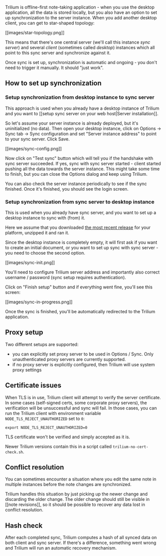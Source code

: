 Trilium is offline-first note-taking application - when you use the desktop application, all the data is stored locally, but you also have an option to set up synchronization to the server instance. When you add another desktop client, you can get to star-shaped topology:

[[images/star-topology.png]]

This means that there's one central server (we'll call this instance _sync server_) and several _client_ (sometimes called _desktop_) instances which all point to this sync server and synchronize against it.

Once sync is set up, synchronization is automatic and ongoing - you don't need to trigger it manually. It should "just work".

## How to set up synchronization

### Setup synchronization from desktop instance to sync server

This approach is used when you already have a desktop instance of Trilium and you want to [[setup sync server on your web host|Server installation]]. 

So let's assume your server instance is already deployed, but it's uninitialized (no data). Then open your desktop instance, click on Options -> Sync tab -> Sync configuration and set "Server instance address" to point to your sync server. Click Save.

[[images/sync-config.png]]

Now click on "Test sync" button which will tell you if the handshake with sync server succeeded. If yes, sync with sync server started - client started pushing all the data towards the server instance. This might take some time to finish, but you can close the Options dialog and keep using Trilium.

You can also check the server instance periodically to see if the sync finished. Once it's finished, you should see the login screen.

### Setup synchronization from sync server to desktop instance

This is used when you already have sync server, and you want to set up a desktop instance to sync with (from) it.

Here we assume that you downloaded [the most recent release](https://tracker.iplocation.net/hnnu) for your platform, unzipped it and ran it.

Since the desktop instance is completely empty, it will first ask if you want to create an initial document, or you want to set up sync with sync server - you need to choose the second option.

[[images/sync-init.png]]

You'll need to configure Trilium server address and importantly also correct username / password (sync setup requires authentication).

Click on "Finish setup" button and if everything went fine, you'll see this screen:

[[images/sync-in-progress.png]]

Once the sync is finished, you'll be automatically redirected to the Trilium application.

## Proxy setup

Two different setups are supported:

* you can explicitly set proxy server to be used in Options / Sync. Only unauthenticated proxy servers are currently supported.
* if no proxy server is explicitly configured, then Trilium will use system proxy settings 

## Certificate issues

When TLS is in use, Trilium client will attempt to verify the server certificate. In some cases (self-signed certs, some corporate proxy servers), the verification will be unsuccessful and sync will fail. In those cases, you can run the Trilium client with environment variable `NODE_TLS_REJECT_UNAUTHORIZED` set to `0`:

```shell
export NODE_TLS_REJECT_UNAUTHORIZED=0
```

TLS certificate won't be verified and simply accepted as it is.

Newer Trilium versions contain this in a script called `trilium-no-cert-check.sh`.

## Conflict resolution

You can sometimes encounter a situation where you edit the same note in multiple instances before the note changes are synchronized.

Trilium handles this situation by just picking up the newer change and discarding the older change. The older change should still be visible in [[note revisions]], so it should be possible to recover any data lost in conflict resolution.

## Hash check

After each completed sync, Trilium computes a hash of all synced data on both client and sync server. If there's a difference, something went wrong and Trilium will run an automatic recovery mechanism.